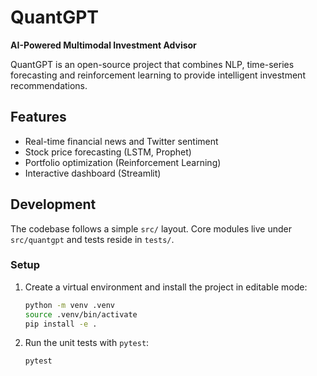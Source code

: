 # QuantGPT

**AI-Powered Multimodal Investment Advisor**

QuantGPT is an open-source project that combines NLP, time-series forecasting and reinforcement learning to provide intelligent investment recommendations.

## Features
- Real-time financial news and Twitter sentiment
- Stock price forecasting (LSTM, Prophet)
- Portfolio optimization (Reinforcement Learning)
- Interactive dashboard (Streamlit)

## Development

The codebase follows a simple `src/` layout. Core modules live under `src/quantgpt` and tests reside in `tests/`.

### Setup
1. Create a virtual environment and install the project in editable mode:
   ```bash
   python -m venv .venv
   source .venv/bin/activate
   pip install -e .
   ```
2. Run the unit tests with `pytest`:
   ```bash
   pytest
   ```
